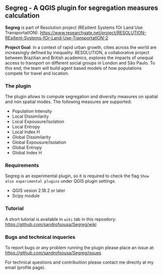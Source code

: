 ## Segreg  - A QGIS plugin for segregation measures calculation

**Segreg** is part of Resolution project (REsilient Systems fOr Land Use TransportatION):
 https://www.researchgate.net/project/RESOLUTION-REsilient-Systems-fOr-Land-Use-TransportatION-2

**Project Goal**: In a context of rapid urban growth, cities across the world are increasingly defined by inequality. RESOLUTION, a collaborative project between Brazilian and British academics, explores the impacts of unequal access to transport on different social groups in London and São Paulo. To this end, the team will build agent based models of how populations compete for travel and location.

### The plugin
The plugin allows to compute segregation and diversity measures on spatial and non spatial modes. The following measures are supported:
* Population Intensity
* Local Dissimilarity
* Local Expousure/Isolation
* Local Entropy
* Local Index H
* Global Dissimilarity
* Global Expousure/Isolation
* Global Entropy
* Global Index H

### Requirements
Segreg is an experimental plugin, so it is required to check the flag `Show also experimental plugins` under QGIS plugin settings.
- QGIS vesion 2.18.2 or later
- Scipy module

### Tutorial
 A short tutorial is available in `wiki` tab in this repository:
 https://github.com/sandrofsousa/Segreg/wiki
 
### Bugs and technical inqueries
To report bugs or any problem running the plugin please place an issue at:
https://github.com/sandrofsousa/Segreg/issues
 
For technical questions and contribuition please contact me directly at my email (profile page).
